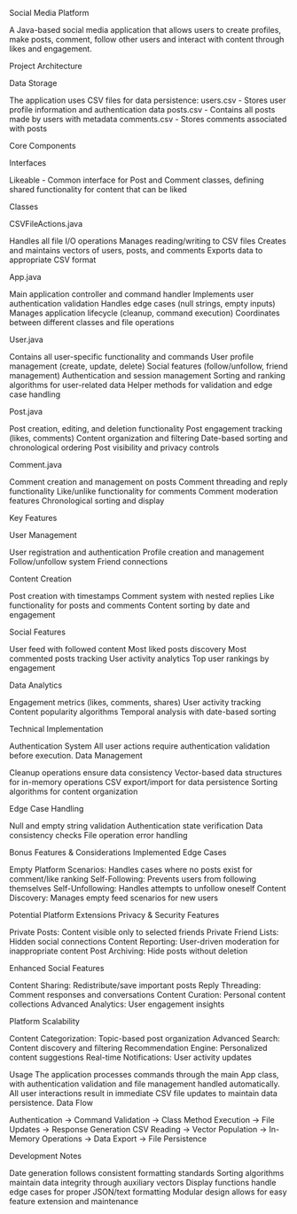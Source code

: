 Social Media Platform

A Java-based social media application that allows users to create profiles, make posts, comment, follow other users and interact with content through likes and engagement.


Project Architecture

Data Storage

The application uses CSV files for data persistence:
users.csv - Stores user profile information and authentication data
posts.csv - Contains all posts made by users with metadata
comments.csv - Stores comments associated with posts


Core Components

Interfaces

Likeable - Common interface for Post and Comment classes, defining shared functionality for content that can be liked


Classes

CSVFileActions.java

Handles all file I/O operations
Manages reading/writing to CSV files
Creates and maintains vectors of users, posts, and comments
Exports data to appropriate CSV format

App.java

Main application controller and command handler
Implements user authentication validation
Handles edge cases (null strings, empty inputs)
Manages application lifecycle (cleanup, command execution)
Coordinates between different classes and file operations

User.java

Contains all user-specific functionality and commands
User profile management (create, update, delete)
Social features (follow/unfollow, friend management)
Authentication and session management
Sorting and ranking algorithms for user-related data
Helper methods for validation and edge case handling

Post.java

Post creation, editing, and deletion functionality
Post engagement tracking (likes, comments)
Content organization and filtering
Date-based sorting and chronological ordering
Post visibility and privacy controls

Comment.java

Comment creation and management on posts
Comment threading and reply functionality
Like/unlike functionality for comments
Comment moderation features
Chronological sorting and display


Key Features

User Management

User registration and authentication
Profile creation and management
Follow/unfollow system
Friend connections

Content Creation

Post creation with timestamps
Comment system with nested replies
Like functionality for posts and comments
Content sorting by date and engagement

Social Features

User feed with followed content
Most liked posts discovery
Most commented posts tracking
User activity analytics
Top user rankings by engagement

Data Analytics

Engagement metrics (likes, comments, shares)
User activity tracking
Content popularity algorithms
Temporal analysis with date-based sorting


Technical Implementation

Authentication System
All user actions require authentication validation before execution.
Data Management

Cleanup operations ensure data consistency
Vector-based data structures for in-memory operations
CSV export/import for data persistence
Sorting algorithms for content organization

Edge Case Handling

Null and empty string validation
Authentication state verification
Data consistency checks
File operation error handling

Bonus Features & Considerations
Implemented Edge Cases

Empty Platform Scenarios: Handles cases where no posts exist for comment/like ranking
Self-Following: Prevents users from following themselves
Self-Unfollowing: Handles attempts to unfollow oneself
Content Discovery: Manages empty feed scenarios for new users

Potential Platform Extensions
Privacy & Security Features

Private Posts: Content visible only to selected friends
Private Friend Lists: Hidden social connections
Content Reporting: User-driven moderation for inappropriate content
Post Archiving: Hide posts without deletion

Enhanced Social Features

Content Sharing: Redistribute/save important posts
Reply Threading: Comment responses and conversations
Content Curation: Personal content collections
Advanced Analytics: User engagement insights

Platform Scalability

Content Categorization: Topic-based post organization
Advanced Search: Content discovery and filtering
Recommendation Engine: Personalized content suggestions
Real-time Notifications: User activity updates

Usage
The application processes commands through the main App class, with authentication validation and file management handled automatically. All user interactions result in immediate CSV file updates to maintain data persistence.
Data Flow

Authentication → Command Validation → Class Method Execution → File Updates → Response Generation
CSV Reading → Vector Population → In-Memory Operations → Data Export → File Persistence

Development Notes

Date generation follows consistent formatting standards
Sorting algorithms maintain data integrity through auxiliary vectors
Display functions handle edge cases for proper JSON/text formatting
Modular design allows for easy feature extension and maintenance
